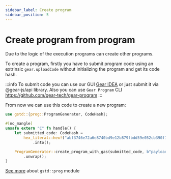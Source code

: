 ```yaml
---
sidebar_label: Create program
sidebar_position: 5
---
```


# Create program from program

Due to the logic of the execution programs can create other programs.

To create a program, firstly you have to submit program code using an extrinsic `gear.uploadCode` without initializing the program and get its code hash.

:::info
To submit code you can use our GUI [Gear IDEA](https://idea.gear-tech.io/) or just submit it via @gear-js/api library. Also you can use `Gear Program` CLI https://github.com/gear-tech/gear-program
:::

From now we can use this code to create a new program:

```rust
use gstd::{prog::ProgramGenerator, CodeHash};

#[no_mangle]
unsafe extern "C" fn handle() {
    let submitted_code: CodeHash =
        hex_literal::hex!("abf3746e72a6e8740bd9e12b879fbdd59e052cb390f116454e9116c22021ae4a")
            .into();

    ProgramGenerator::create_program_with_gas(submitted_code, b"payload", 10_000_000_000, 0)
        .unwrap();
}
```

[See more](https://docs.gear.rs/gstd/prog/index.html) about `gstd::prog` module
